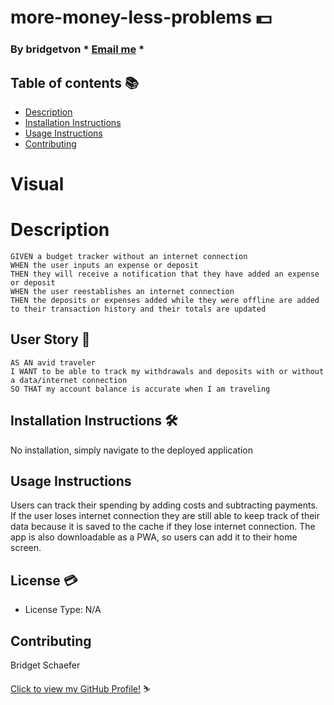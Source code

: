 # more-money-less-problems :dollar:

  ### By bridgetvon * [Email me](bridget.schaefer31@gmail.com) * 

  ## Table of contents 📚
  * [Description](#Description)
  * [Installation Instructions](#installation-Instructions)
  * [Usage Instructions](#Usage-Instructions)
  * [Contributing](#Contributing)

  # Visual 
    
 
  # Description
 ```
 GIVEN a budget tracker without an internet connection
 WHEN the user inputs an expense or deposit
 THEN they will receive a notification that they have added an expense or deposit
 WHEN the user reestablishes an internet connection
 THEN the deposits or expenses added while they were offline are added to their transaction history and their totals are updated
 ```

  ## User Story :book:
  ```
 AS AN avid traveler
 I WANT to be able to track my withdrawals and deposits with or without a data/internet connection
 SO THAT my account balance is accurate when I am traveling 
  ```

  ## Installation Instructions :hammer_and_wrench:
  No installation, simply navigate to the deployed application

  ## Usage Instructions
  Users can track their spending by adding costs and subtracting payments. If the user loses internet connection they are still able to keep track of their data because it is saved to the cache if they lose internet connection. The app is also downloadable as a PWA, so users can add it to their home screen. 


  ## License :credit_card:
  * License Type: N/A


 ## Contributing 
 Bridget Schaefer 
    
 [Click to view my GitHub Profile!](https://github.com/bridgetvon) :skier:
